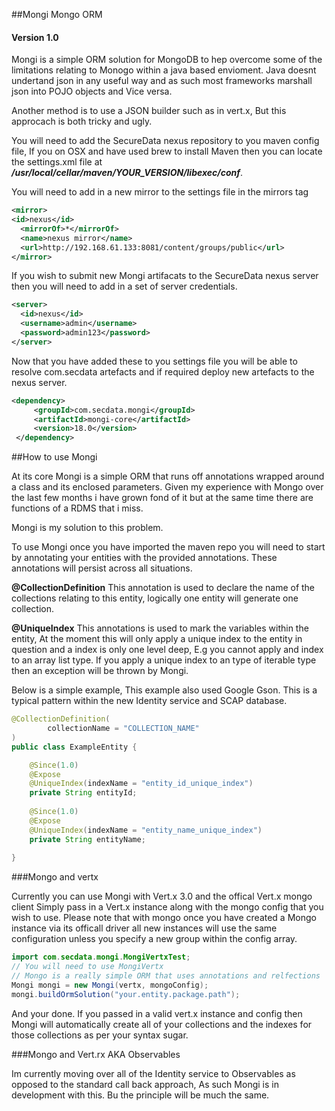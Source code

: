 ##Mongi Mongo ORM

#### Version 1.0
Mongi is a simple ORM solution for MongoDB to hep overcome some of the limitations relating to Monogo within a java based envioment. Java doesnt undertand json in any useful way and as such most frameworks marshall json into POJO objects and Vice versa. 

Another method is to use a JSON builder such as in vert.x, But this approcach is both tricky and ugly.

You will need to add the SecureData nexus repository to you maven config file, If you on OSX and have used brew to install Maven then you can locate the settings.xml file at ***/usr/local/cellar/maven/YOUR_VERSION/libexec/conf***.

You will need to add in a new mirror to the settings file in the mirrors tag

```xml
<mirror>
<id>nexus</id>
  <mirrorOf>*</mirrorOf>
  <name>nexus mirror</name>
  <url>http://192.168.61.133:8081/content/groups/public</url>
</mirror>
```
If you wish to submit new Mongi artifacats to the SecureData nexus server then you will need to add in a set of server credentials. 

```xml
<server>
  <id>nexus</id>
  <username>admin</username>
  <password>admin123</password>
</server>
```
Now that you have added these to you settings file you will be able to resolve com.secdata artefacts and if required deploy new artefacts to the nexus server.

```xml
<dependency>
     <groupId>com.secdata.mongi</groupId>
     <artifactId>mongi-core</artifactId>
     <version>18.0</version>
 </dependency>

```

##How to use Mongi

At its core Mongi is a simple ORM that runs off annotations wrapped around a class and its enclosed parameters. Given my experience with Mongo over the last few months i have grown fond of it but at the same time there are functions of a RDMS that i miss. 

Mongi is my solution to this problem.

To use Mongi once you have imported the maven repo you will need to start by annotating your entities with the provided annotations. These annotations will persist across all situations.

**@CollectionDefinition**
This annotation is used to declare the name of the collections relating to this entity, logically one entity will generate one collection.

**@UniqueIndex**
This annotations is used to mark the variables within the entity, At the moment this will only apply a unique index to the entity in question and a index is only one level deep, E.g you cannot apply and index to an array list type. If you apply a unique index to an type of iterable type then an exception will be thrown by Mongi.

Below is a simple example, This example also used Google Gson. This is a typical pattern within the new Identity service and SCAP database.


```Java
@CollectionDefinition(
        collectionName = "COLLECTION_NAME"
)
public class ExampleEntity {

    @Since(1.0)
    @Expose
    @UniqueIndex(indexName = "entity_id_unique_index")
    private String entityId;
    
    @Since(1.0)
    @Expose
    @UniqueIndex(indexName = "entity_name_unique_index")
    private String entityName;
    
}
```

###Mongo and vertx

Currently you can use Mongi with Vert.x 3.0 and the offical Vert.x mongo client
Simply pass in a Vert.x instance along with the mongo config that you wish to use. Please note that with mongo once you have created a Mongo instance via its officall driver all new instances will use the same configuration unless you specify a new group within the config array.

```Java
import com.secdata.mongi.MongiVertxTest;
// You will need to use MongiVertx
// Mongo is a really simple ORM that uses annotations and relfections
Mongi mongi = new Mongi(vertx, mongoConfig);
mongi.buildOrmSolution("your.entity.package.path");
```
And your done. If you passed in a valid vert.x instance and config then Mongi will automatically create all of your collections and the indexes for those collections as per your syntax sugar.

###Mongo and Vert.rx  AKA Observables

Im currently moving over all of the Identity service to Observables as opposed to the standard call back approach, As such Mongi is in development with this. Bu the principle will be much the same.
